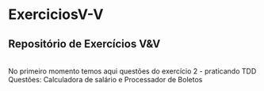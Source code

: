 # ExerciciosV-V
## Repositório de Exercícios V&V
<br>
No primeiro momento temos aqui questões do exercício 2 -  praticando TDD<br>
Questões:  Calculadora de salário e Processador de Boletos
  <br>

